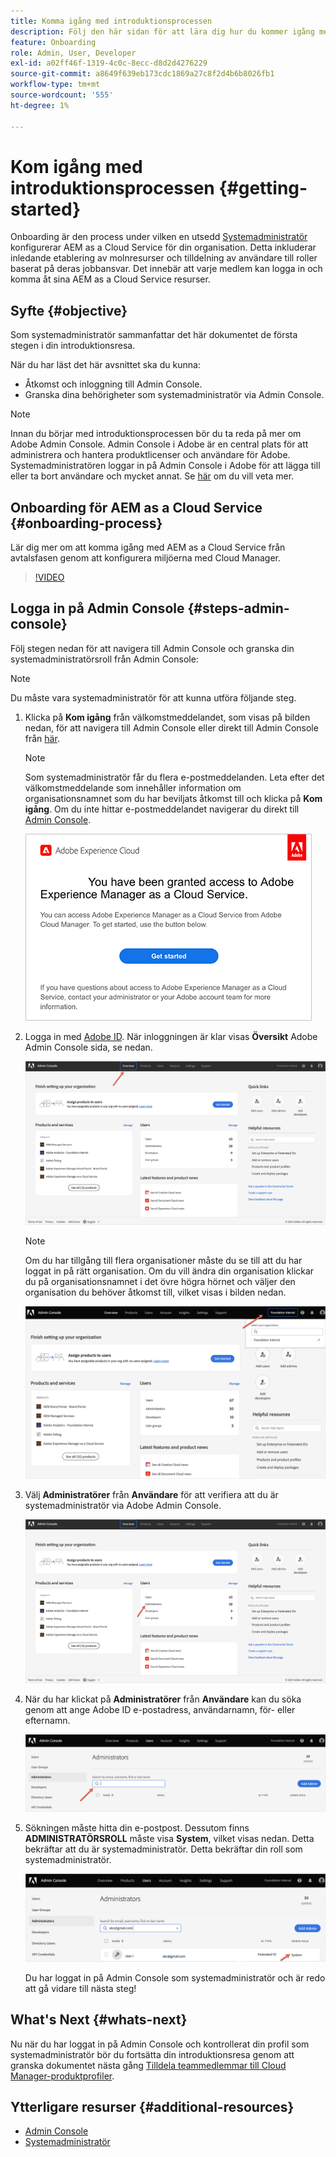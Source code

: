 ```yaml
---
title: Komma igång med introduktionsprocessen
description: Följ den här sidan för att lära dig hur du kommer igång med en introduktionsresa
feature: Onboarding
role: Admin, User, Developer
exl-id: a02ff46f-1319-4c0c-8ecc-d8d2d4276229
source-git-commit: a8649f639eb173cdc1869a27c8f2d4b6b8026fb1
workflow-type: tm+mt
source-wordcount: '555'
ht-degree: 1%

---
```


# Kom igång med introduktionsprocessen {#getting-started}

Onboarding är den process under vilken en utsedd [Systemadministratör](https://experienceleague.adobe.com/docs/experience-manager-cloud-service/onboarding/onboarding-concepts/system-administrator.html?lang=en) konfigurerar AEM as a Cloud Service för din organisation. Detta inkluderar inledande etablering av molnresurser och tilldelning av användare till roller baserat på deras jobbansvar. Det innebär att varje medlem kan logga in och komma åt sina AEM as a Cloud Service resurser.

## Syfte {#objective}

Som systemadministratör sammanfattar det här dokumentet de första stegen i din introduktionsresa.

När du har läst det här avsnittet ska du kunna:

* Åtkomst och inloggning till Admin Console.
* Granska dina behörigheter som systemadministratör via Admin Console.

>[!NOTE]
>Innan du börjar med introduktionsprocessen bör du ta reda på mer om Adobe Admin Console. Admin Console i Adobe är en central plats för att administrera och hantera produktlicenser och användare för Adobe. Systemadministratören loggar in på Admin Console i Adobe för att lägga till eller ta bort användare och mycket annat. Se [här](https://experienceleague.adobe.com/docs/experience-manager-cloud-service/onboarding/onboarding-concepts/admin-console.html?lang=en) om du vill veta mer.

## Onboarding för AEM as a Cloud Service {#onboarding-process}

Lär dig mer om att komma igång med AEM as a Cloud Service från avtalsfasen genom att konfigurera miljöerna med Cloud Manager.

>[!VIDEO](https://video.tv.adobe.com/v/336959/?quality=12&learn=on)

## Logga in på Admin Console {#steps-admin-console}

Följ stegen nedan för att navigera till Admin Console och granska din systemadministratörsroll från Admin Console:

>[!NOTE]
>Du måste vara systemadministratör för att kunna utföra följande steg.

1. Klicka på **Kom igång** från välkomstmeddelandet, som visas på bilden nedan, för att navigera till Admin Console eller direkt till Admin Console från [här](https://adminconsole.adobe.com).

   >[!NOTE]
   >Som systemadministratör får du flera e-postmeddelanden. Leta efter det välkomstmeddelande som innehåller information om organisationsnamnet som du har beviljats åtkomst till och klicka på **Kom igång**. Om du inte hittar e-postmeddelandet navigerar du direkt till [Admin Console](https://adminconsole.adobe.com/).

   ![](/help/journey-onboarding/assets/get-started-email.png)

1. Logga in med [Adobe ID](https://experienceleague.adobe.com/docs/experience-manager-cloud-service/onboarding/onboarding-concepts/adobe-id.html?lang=en). När inloggningen är klar visas **Översikt** Adobe Admin Console sida, se nedan.

   ![](/help/journey-onboarding/assets/get-started1.png)

   >[!NOTE]
   >Om du har tillgång till flera organisationer måste du se till att du har loggat in på rätt organisation. Om du vill ändra din organisation klickar du på organisationsnamnet i det övre högra hörnet och väljer den organisation du behöver åtkomst till, vilket visas i bilden nedan.

   ![](/help/journey-onboarding/assets/admin-console-orgswitch.png)

1. Välj **Administratörer** från **Användare** för att verifiera att du är systemadministratör via Adobe Admin Console.

   ![](/help/journey-onboarding/assets/get-started2.png)

1. När du har klickat på **Administratörer** från **Användare** kan du söka genom att ange Adobe ID e-postadress, användarnamn, för- eller efternamn.

   ![](/help/journey-onboarding/assets/get-started3.png)

1. Sökningen måste hitta din e-postpost. Dessutom finns **ADMINISTRATÖRSROLL** måste visa **System**, vilket visas nedan. Detta bekräftar att du är systemadministratör. Detta bekräftar din roll som systemadministratör.

   ![](/help/journey-onboarding/assets/get-started4.png)

   Du har loggat in på Admin Console som systemadministratör och är redo att gå vidare till nästa steg!

## What&#39;s Next {#whats-next}

Nu när du har loggat in på Admin Console och kontrollerat din profil som systemadministratör bör du fortsätta din introduktionsresa genom att granska dokumentet nästa gång [Tilldela teammedlemmar till Cloud Manager-produktprofiler](/help/journey-onboarding/sysadmin/assign-team-members-aem-cloud-service.md).

## Ytterligare resurser {#additional-resources}

* [Admin Console](/help/onboarding/learn-concepts/admin-console.md)
* [Systemadministratör](/help/onboarding/learn-concepts/system-administrator.md)
